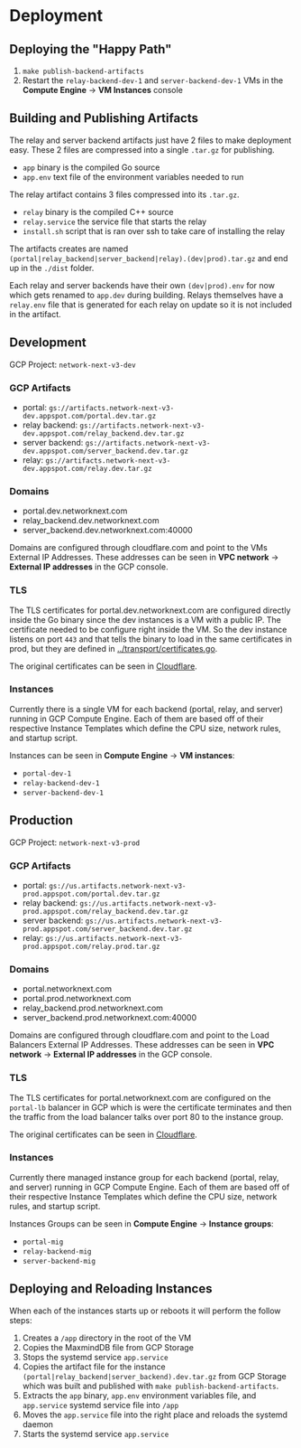 # Deployment

## Deploying the "Happy Path"

1. `make publish-backend-artifacts`
2. Restart the `relay-backend-dev-1` and `server-backend-dev-1` VMs in the **Compute Engine** -> **VM Instances** console

## Building and Publishing Artifacts

The relay and server backend artifacts just have 2 files to make deployment easy. These 2 files are compressed into a single `.tar.gz` for publishing.

- `app` binary is the compiled Go source
- `app.env` text file of the environment variables needed to run

The relay artifact contains 3 files compressed into its `.tar.gz`.

- `relay` binary is the compiled C++ source
- `relay.service` the service file that starts the relay
- `install.sh` script that is ran over ssh to take care of installing the relay

The artifacts creates are named `(portal|relay_backend|server_backend|relay).(dev|prod).tar.gz` and end up in the `./dist` folder.

Each relay and server backends have their own `(dev|prod).env` for now which gets renamed to `app.dev` during building.
Relays themselves have a `relay.env` file that is generated for each relay on update so it is not included in the artifact.

## Development

GCP Project: `network-next-v3-dev`

### GCP Artifacts

- portal: `gs://artifacts.network-next-v3-dev.appspot.com/portal.dev.tar.gz`
- relay backend: `gs://artifacts.network-next-v3-dev.appspot.com/relay_backend.dev.tar.gz`
- server backend: `gs://artifacts.network-next-v3-dev.appspot.com/server_backend.dev.tar.gz`
- relay: `gs://artifacts.network-next-v3-dev.appspot.com/relay.dev.tar.gz`

### Domains

- portal.dev.networknext.com
- relay_backend.dev.networknext.com
- server_backend.dev.networknext.com:40000

Domains are configured through cloudflare.com and point to the VMs External IP Addresses. These addresses can be seen in **VPC network** -> **External IP addresses** in the GCP console.

### TLS

The TLS certificates for portal.dev.networknext.com are configured directly inside the Go binary since the dev instances is a VM with a public IP. The certificate needed to be configure right inside the VM. So the dev instance listens on port `443` and that tells the binary to load in the same certificates in prod, but they are defined in [../transport/certificates.go](../transport/certificates.go).

The original certificates can be seen in [Cloudflare](https://dash.cloudflare.com/77635bc76eaa9a2e9226686d693209ea/networknext.com/ssl-tls/origin).

### Instances

Currently there is a single VM for each backend (portal, relay, and server) running in GCP Compute Engine. Each of them are based off of their respective Instance Templates which define the CPU size, network rules, and startup script.

Instances can be seen in **Compute Engine** -> **VM instances**:

- `portal-dev-1`
- `relay-backend-dev-1`
- `server-backend-dev-1`

## Production

GCP Project: `network-next-v3-prod`

### GCP Artifacts

- portal: `gs://us.artifacts.network-next-v3-prod.appspot.com/portal.dev.tar.gz`
- relay backend: `gs://us.artifacts.network-next-v3-prod.appspot.com/relay_backend.dev.tar.gz`
- server backend: `gs://us.artifacts.network-next-v3-prod.appspot.com/server_backend.dev.tar.gz`
- relay: `gs://us.artifacts.network-next-v3-prod.appspot.com/relay.prod.tar.gz`

### Domains

- portal.networknext.com
- portal.prod.networknext.com
- relay_backend.prod.networknext.com
- server_backend.prod.networknext.com:40000

Domains are configured through cloudflare.com and point to the Load Balancers External IP Addresses. These addresses can be seen in **VPC network** -> **External IP addresses** in the GCP console.

### TLS

The TLS certificates for portal.networknext.com are configured on the `portal-lb` balancer in GCP which is were the certificate terminates and then the traffic from the load balancer talks over port 80 to the instance group.

The original certificates can be seen in [Cloudflare](https://dash.cloudflare.com/77635bc76eaa9a2e9226686d693209ea/networknext.com/ssl-tls/origin).

### Instances

Currently there managed instance group for each backend (portal, relay, and server) running in GCP Compute Engine. Each of them are based off of their respective Instance Templates which define the CPU size, network rules, and startup script.

Instances Groups can be seen in **Compute Engine** -> **Instance groups**:

- `portal-mig`
- `relay-backend-mig`
- `server-backend-mig`

## Deploying and Reloading Instances

When each of the instances starts up or reboots it will perform the follow steps:

1. Creates a `/app` directory in the root of the VM
2. Copies the MaxmindDB file from GCP Storage
3. Stops the systemd service `app.service`
3. Copies the artifact file for the instance `(portal|relay_backend|server_backend).dev.tar.gz` from GCP Storage which was built and published with `make publish-backend-artifacts`.
4. Extracts the `app` binary, `app.env` environment variables file, and `app.service` systemd service file into `/app`
5. Moves the `app.service` file into the right place and reloads the systemd daemon
6. Starts the systemd service `app.service`